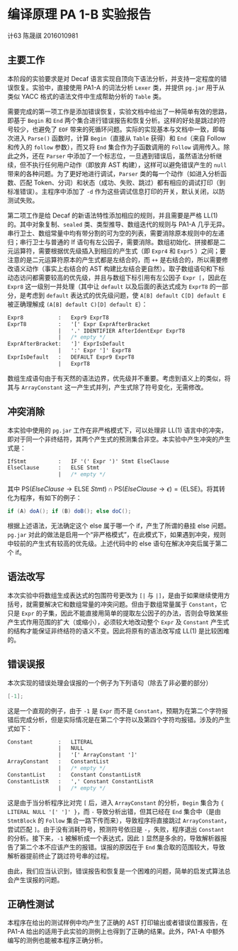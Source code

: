 # 编译原理 PA 1-B 实验报告

计63 陈晟祺 2016010981

## 主要工作

本阶段的实验要求是对 Decaf 语言实现自顶向下语法分析，并支持一定程度的错误恢复。实验中，直接使用 PA1-A 的词法分析 `Lexer` 类，并提供 `pg.jar` 用于从类似 YACC 格式的语法文件中生成帮助分析的 `Table` 类。

需要完成的第一项工作是添加错误恢复，实验文档中给出了一种简单有效的思路，即基于 `Begin` 和 `End` 两个集合进行错误报告和恢复分析。这样的好处是跳过的符号较少，也避免了 `EOF` 带来的死循环问题。实际的实现基本与文档中一致，即每次进入 `Parse()` 函数时，计算 `Begin`（直接从 `Table` 获得）和 `End`（来自 Follow 和传入的 `follow` 参数），而又将 `End` 集合作为子函数调用的 `Follow` 调用传入。除此之外，还在 `Parser` 中添加了一个标志位，一旦遇到错误后，虽然语法分析继续，但不执行任何用户动作（即放弃 AST 构建），这样可以避免错误产生的 `null` 带来的各种问题。为了更好地进行调试，`Parser` 类的每一个动作（如进入分析函数、匹配 Token、分词）和状态（成功、失败、跳过）都有相应的调试打印（到标准错误）。主程序中添加了 `-d` 作为这些调试信息打印的开关，默认关闭，以防测试失败。

第二项工作是给 Decaf 的新语法特性添加相应的规则，并且需要是严格 LL(1) 的。其中对象复制、`sealed` 类、类型推导、数组迭代的规则与 PA1-A 几乎无异。串行卫士、数组常量中均有带分割的可为空的列表，需要消除原本规则中的左递归；串行卫士与普通的 If 语句有左公因子，需要消除。数组初始化、拼接都是二元运算符，需要根据优先级插入到相应的产生式（即 `Expr4` 和 `Expr5` ）之间；要注意的是二元运算符原本的产生式都是左结合的，而 `++` 是右结合的，所以需要修改语义动作（事实上右结合的 AST 构建比左结合更自然）。取子数组语句和下标动态访问都需要较高的优先级，并且与数组下标引用有左公因子 `Expr [`，因此在 `Expr8` 这一级别一并处理（其中让 `default` 以及后面的表达式成为 `ExprT8` 的一部分，是考虑到 `default` 表达式的优先级问题，使 `A[B] default C[D] default E` 被正确理解成 `(A[B] default C)[D] default E`）：

```yacc
Expr8           :   Expr9 ExprT8
ExprT8          :   '[' Expr ExprAfterBracket
                |   '.' IDENTIFIER AfterIdentExpr ExprT8
                |   /* empty */
ExprAfterBracket:   ']' ExprIsDefault
                |   ':' Expr ']' ExprT8
ExprIsDefault   :   DEFAULT Expr9 ExprT8
                |   ExprT8
```

数组生成语句由于有天然的语法边界，优先级并不重要。考虑到语义上的类似，将其与 `ArrayConstant` 这一产生式并列，产生式除了符号变化，无需修改。

## 冲突消除

本实验中使用的 `pg.jar` 工作在非严格模式下，可以处理非 LL(1) 语言中的冲突，即对于同一个非终结符，其两个产生式的预测集合非空。本实验中产生冲突的产生式是：

```yacc
IfStmt          :   IF '(' Expr ')' Stmt ElseClause
ElseClause      :   ELSE Stmt
                |   /* empty */
```

其中 $\text{PS}(ElseClause \rightarrow \text{ELSE}~Stmt) \cap \text{PS}(ElseClause \rightarrow \epsilon) = \{\text{ELSE}\}$。将其转化为程序，有如下的例子：

```java
if (A) doA(); if (B) doB(); else doC();
```

根据上述语法，无法确定这个 else 属于哪一个 if，产生了所谓的悬挂 else 问题。`pg.jar` 对此的做法是启用一个“非严格模式”，在此模式下，如果遇到冲突，规则中较前的产生式有较高的优先级。上述代码中的 else 语句在解决冲突后属于第二个 if。

## 语法改写

本次实验中将数组生成表达式的包围符号更改为 `[|` 与 `|]`，是由于如果继续使用方括号，就需要解决它和数组常量的冲突问题。但由于数组常量属于 `Constant`，它只是 `Expr` 的子集，因此不能直接用简单的提取左公因子的办法，否则会导致某些产生式作用范围的扩大（或缩小），必须较大地改动整个 `Expr` 及 `Constant` 产生式的结构才能保证非终结符的语义不变。因此将原有的语法改写成 LL(1) 是比较困难的。

## 错误误报

本次实现的错误处理会误报的一个例子为下列语句（除去了非必要的部分）

```java
[-1];
```

这是一个直观的例子，由于 `-1` 是 `Expr` 而不是 `Constant`，预期为在第二个字符报错后完成分析，但是实际情况是在第二个字符以及第四个字符均报错。涉及的产生式如下：

```yacc
Constant        :   LITERAL
                |   NULL
                |   '[' ArrayConstant ']'
ArrayConstant   :   ConstantList
                |   /* empty */
ConstantList    :   Constant ConstantListR
ConstantListR   :   ',' Constant ConstantListR
                |   /* empty */
```

这是由于当分析程序比对完 `[` 后，进入 `ArrayConstant` 的分析，`Begin` 集合为 `{ LITERAL NULL '[' ']' }`，而 `-` 导致分析出错，但其已经在 `End` 集合中（是由 `StmtBlock` 的 `Follow` 集合一路下传而来），导致程序将直接跳过 `ArrayConstant`，尝试匹配 `]`。由于没有消耗符号，预测符号依旧是 `-`，失败，程序退出 `Constant` 的分析。接下来，`-1` 被解析成一个表达式，因此 `]` 显然是多余的，导致解析器报告了第二个本不应该产生的报错。误报的原因在于 `End` 集合取的范围较大，导致解析器提前终止了跳过符号串的过程。

由此，我们应当认识到，错误报告和恢复是一个困难的问题，简单的启发式算法总会产生误报的问题。

## 正确性测试

本程序在给出的测试样例中均产生了正确的 AST 打印输出或者错误位置报告，在 PA1-A 给出的适用于此实验的测例上也得到了正确的结果。此外，PA1-A 中额外编写的测例也能被本程序正确分析。